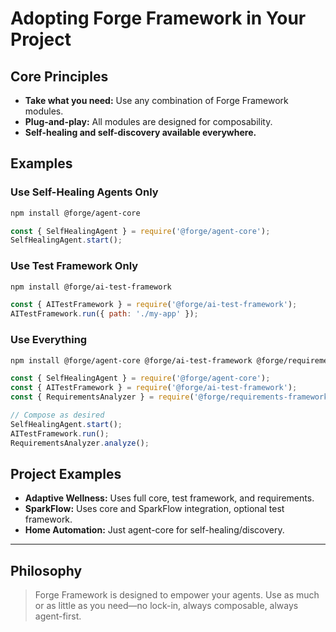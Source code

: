 # Adopting Forge Framework in Your Project

## Core Principles

- **Take what you need:** Use any combination of Forge Framework modules.
- **Plug-and-play:** All modules are designed for composability.
- **Self-healing and self-discovery available everywhere.**

## Examples

### Use Self-Healing Agents Only

```bash
npm install @forge/agent-core
```
```js
const { SelfHealingAgent } = require('@forge/agent-core');
SelfHealingAgent.start();
```

### Use Test Framework Only

```bash
npm install @forge/ai-test-framework
```
```js
const { AITestFramework } = require('@forge/ai-test-framework');
AITestFramework.run({ path: './my-app' });
```

### Use Everything

```bash
npm install @forge/agent-core @forge/ai-test-framework @forge/requirements-framework
```
```js
const { SelfHealingAgent } = require('@forge/agent-core');
const { AITestFramework } = require('@forge/ai-test-framework');
const { RequirementsAnalyzer } = require('@forge/requirements-framework');

// Compose as desired
SelfHealingAgent.start();
AITestFramework.run();
RequirementsAnalyzer.analyze();
```

## Project Examples

- **Adaptive Wellness:** Uses full core, test framework, and requirements.
- **SparkFlow:** Uses core and SparkFlow integration, optional test framework.
- **Home Automation:** Just agent-core for self-healing/discovery.

---

## Philosophy

> Forge Framework is designed to empower your agents. Use as much or as little as you need—no lock-in, always composable, always agent-first.